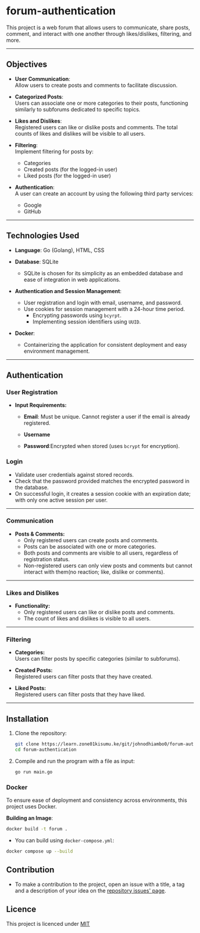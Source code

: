 # forum-authentication

This project is a web forum that allows users to communicate, share posts, comment, and interact with one another through likes/dislikes, filtering, and more.

---

## Objectives

- **User Communication**:  
  Allow users to create posts and comments to facilitate discussion.

- **Categorized Posts**:  
  Users can associate one or more categories to their posts, functioning similarly to subforums dedicated to specific topics.

- **Likes and Dislikes**:  
  Registered users can like or dislike posts and comments. The total counts of likes and dislikes will be visible to all users.

- **Filtering**:  
  Implement filtering for posts by:

  - Categories
  - Created posts (for the logged-in user)
  - Liked posts (for the logged-in user)

- **Authentication**:  
   A user can create an account by using the following third party services:
  - Google
  - GitHub

---

## Technologies Used

- **Language**: Go (Golang), HTML, CSS

- **Database**: SQLite

  - SQLite is chosen for its simplicity as an embedded database and ease of integration in web applications.

- **Authentication and Session Management**:
  - User registration and login with email, username, and password.
  - Use cookies for session management with a 24-hour time period.
    - Encrypting passwords using `bcyrpt`.
    - Implementing session identifiers using `UUID`.

- **Docker**:
  - Containerizing the application for consistent deployment and easy environment management.

---

## Authentication

### User Registration

- **Input Requirements:**
  - **Email**: Must be unique. Cannot register a user if the email is already registered.

  - **Username**

  - **Password**:Encrypted when stored (uses `bcrypt` for encryption).

### Login

- Validate user credentials against stored records.
- Check that the password provided matches the encrypted password in the database.
- On successful login, it creates a session cookie with an expiration date; with only one active session per user.

---

### Communication

- **Posts & Comments:**
  - Only registered users can create posts and comments.
  - Posts can be associated with one or more categories.
  - Both posts and comments are visible to all users, regardless of registration status.
  - Non-registered users can only view posts and comments but cannot interact with them(no reaction; like, dislike or comments).

---

### Likes and Dislikes

- **Functionality:**
  - Only registered users can like or dislike posts and comments.
  - The count of likes and dislikes is visible to all users.

---

### Filtering

- **Categories:**  
  Users can filter posts by specific categories (similar to subforums).

- **Created Posts:**  
  Registered users can filter posts that they have created.
  
- **Liked Posts:**  
  Registered users can filter posts that they have liked.

---

## Installation

1. Clone the repository:

   ```bash
   git clone https://learn.zone01kisumu.ke/git/johnodhiambo0/forum-authentication.git
   cd forum-authentication
   ```

2. Compile and run the program with a file as input:

   ```bash
   go run main.go
   ```

### Docker

To ensure ease of deployment and consistency across environments, this project uses Docker.

**Building an Image**:

```bash
docker build -t forum .
```

- You can build using `docker-compose.yml`:

```bash
docker compose up --build
```

## Contribution

- To make a contribution to the project, open an issue with a title, a tag and a description of your idea on the [repository issues' page](https://github.com/jesee-kuya/forum/issues).

## Licence

This project is licenced under [MIT](https://github.com/jesee-kuya/forum/blob/main/LICENSE)
